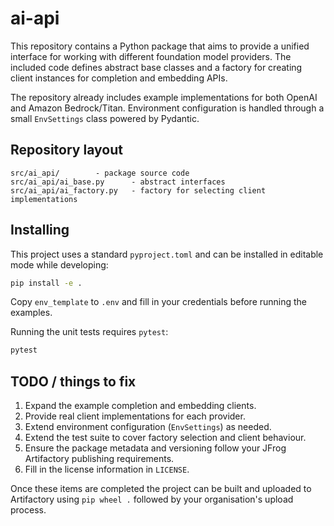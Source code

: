 # ai-api

This repository contains a Python package that aims to provide a unified
interface for working with different foundation model providers.  The
included code defines abstract base classes and a factory for creating
client instances for completion and embedding APIs.

The repository already includes example implementations for both
OpenAI and Amazon Bedrock/Titan.  Environment configuration is handled
through a small `EnvSettings` class powered by Pydantic.

## Repository layout

```
src/ai_api/        - package source code
src/ai_api/ai_base.py      - abstract interfaces
src/ai_api/ai_factory.py   - factory for selecting client implementations
```

## Installing

This project uses a standard `pyproject.toml` and can be installed in
editable mode while developing:

```bash
pip install -e .
```

Copy `env_template` to `.env` and fill in your credentials before running the examples.

Running the unit tests requires `pytest`:

```bash
pytest
```

## TODO / things to fix

1. Expand the example completion and embedding clients.
2. Provide real client implementations for each provider.
3. Extend environment configuration (`EnvSettings`) as needed.
4. Extend the test suite to cover factory selection and client behaviour.
5. Ensure the package metadata and versioning follow your JFrog
   Artifactory publishing requirements.
6. Fill in the license information in `LICENSE`.

Once these items are completed the project can be built and uploaded to
Artifactory using `pip wheel .` followed by your organisation's upload
process.
